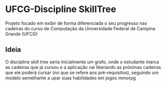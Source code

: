 # UFCG-Discipline SkillTree

Projeto focado em exibir de forma diferenciada o seu progresso nas cadeiras do curso de Computação da Universidade Federal de Campina Grande (UFCG)

## Ideia

O discipline skill tree seria inicialmente um grafo, onde o estudante marca as cadeiras que já cursou e a aplicação vai liberando as próximas cadeiras que ele poderá cursar (no que se refere aos pré-requisitos), seguindo um modelo semelhante a upar suas habilidades em jogos mmorpg 
